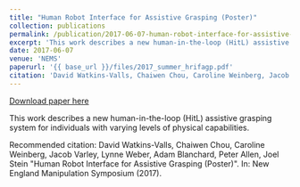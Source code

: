 ```yaml
---
title: "Human Robot Interface for Assistive Grasping (Poster)"
collection: publications
permalink: /publication/2017-06-07-human-robot-interface-for-assistive-grasping-poster
excerpt: 'This work describes a new human-in-the-loop (HitL) assistive grasping system for individuals with varying levels of physical capabilities.'
date: 2017-06-07
venue: 'NEMS'
paperurl: '{{ base_url }}/files/2017_summer_hrifagp.pdf'
citation: 'David Watkins-Valls, Chaiwen Chou, Caroline Weinberg, Jacob Varley, Lynne Weber, Adam Blanchard, Peter Allen, Joel Stein &quot;Human Robot Interface for Assistive Grasping (Poster)&quot;. In: New England Manipulation Symposium (2017).'
---
```


<a href='{{ base_url }}/files/2017_summer_hrifagp.pdf'>Download paper here</a>

This work describes a new human-in-the-loop (HitL) assistive grasping system for individuals with varying levels of physical capabilities.

Recommended citation: David Watkins-Valls, Chaiwen Chou, Caroline Weinberg, Jacob Varley, Lynne Weber, Adam Blanchard, Peter Allen, Joel Stein "Human Robot Interface for Assistive Grasping (Poster)". In: New England Manipulation Symposium (2017).